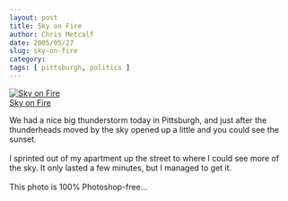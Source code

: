 ```yaml
---
layout: post
title: Sky on Fire
author: Chris Metcalf
date: 2005/05/27
slug: sky-on-fire
category: 
tags: [ pittsburgh, politics ]
---
```


<p><a href="http://www.flickr.com/photos/chrismetcalf/16004609/" title="Sky on Fire"><img src="http://photos11.flickr.com/16004609_17c5f6a45f.jpg" alt="Sky on Fire" class="flickrphoto" /></a><br />
<a class="photocaption" href="http://www.flickr.com/photos/chrismetcalf/16004609/">Sky on Fire</a></p>
<p>We had a nice big thunderstorm today in Pittsburgh, and just after the thunderheads moved by the sky opened up a little and you could see the sunset.<br />
<br />
I sprinted out of my apartment up the street to where I could see more of the sky. It only lasted a few minutes, but I managed to get it.<br />
<br />
This photo is 100% Photoshop-free...</p>
